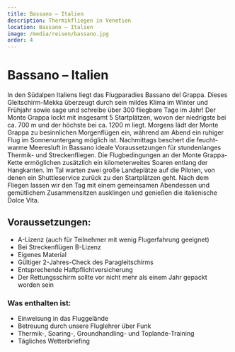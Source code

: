 ```yaml
---
title: Bassano – Italien
description: Thermikfliegen in Venetien
location: Bassano – Italien
image: /media/reisen/bassano.jpg
order: 4
---
```

# Bassano – Italien 

In den Südalpen Italiens liegt das Flugparadies Bassano del Grappa. Dieses Gleitschirm-Mekka überzeugt durch sein mildes Klima im Winter und Frühjahr sowie sage und schreibe über 300 fliegbare Tage im Jahr! 
Der Monte Grappa lockt mit insgesamt 5 Startplätzen, wovon der niedrigste bei ca. 700 m und der höchste bei ca. 1200 m liegt. Morgens lädt der Monte Grappa zu besinnlichen Morgenflügen ein, während am Abend ein ruhiger Flug im Sonnenuntergang möglich ist. Nachmittags beschert die feucht-warme Meeresluft in Bassano ideale Voraussetzungen für stundenlanges Thermik- und Streckenfliegen. Die Flugbedingungen an der Monte Grappa-Kette ermöglichen zusätzlich ein kilometerweites Soaren entlang der Hangkanten. 
Im Tal warten zwei große Landeplätze auf die Piloten, von denen ein Shuttleservice zurück zu den Startplätzen geht. Nach dem Fliegen lassen wir den Tag mit einem gemeinsamen Abendessen und gemütlichem Zusammensitzen ausklingen und genießen die italienische Dolce Vita.

 ## Voraussetzungen:

- A-Lizenz (auch für Teilnehmer mit wenig Flugerfahrung geeignet)
- Bei Streckenflügen B-Lizenz
- Eigenes Material
- Gültiger 2-Jahres-Check des Paragleitschirms
- Entsprechende Haftpflichtversicherung
- Der Rettungsschirm sollte vor nicht mehr als einem Jahr gepackt worden sein

### Was enthalten ist:

- Einweisung in das Fluggelände
- Betreuung durch unsere Fluglehrer über Funk
- Thermik-, Soaring-, Groundhandling- und Toplande-Training
- Tägliches Wetterbriefing

